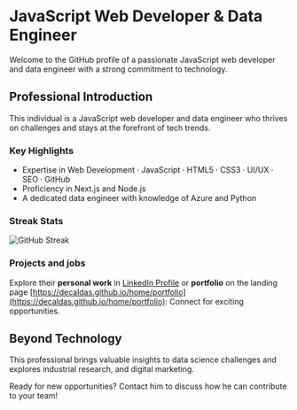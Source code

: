 # JavaScript Web Developer & Data Engineer

Welcome to the GitHub profile of a passionate JavaScript web developer and data engineer with a strong commitment to technology.

## Professional Introduction

This individual is a JavaScript web developer and data engineer who thrives on challenges and stays at the forefront of tech trends.

### Key Highlights

- Expertise in Web Development · JavaScript · HTML5 · CSS3 · UI/UX · SEO · GitHub
- Proficiency in Next.js and Node.js
- A dedicated data engineer with knowledge of Azure and Python

### Streak Stats

![GitHub Streak](https://streak-stats.demolab.com/?user=deCaldas/)

### Projects and jobs

Explore their **personal work** in [LinkedIn Profile](https://www.linkedin.com/in/deCaldas/details/projects/) or **portfolio** on the landing page [https://decaldas.github.io/home/portfolio](https://decaldas.github.io/home/portfolio): Connect for exciting opportunities.

## Beyond Technology

This professional brings valuable insights to data science challenges and explores industrial research, and digital marketing.

Ready for new opportunities? Contact him to discuss how he can contribute to your team!
